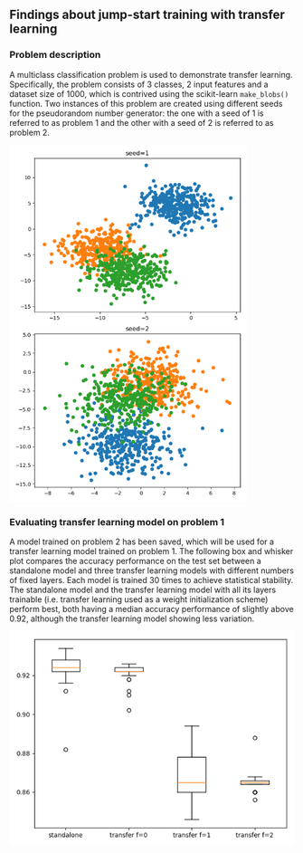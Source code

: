 ## Findings about jump-start training with transfer learning

### Problem description

A multiclass classification problem is used to demonstrate transfer learning. Specifically, the problem consists of 3
classes, 2 input features and a dataset size of 1000, which is contrived using the scikit-learn `make_blobs()` function.
Two instances of this problem are created using different seeds for the pseudorandom number generator: the one with a
seed of 1 is referred to as problem 1 and the other with a seed of 2 is referred to as problem 2.

<img src="images/problem.png" width="420">

### Evaluating transfer learning model on problem 1
A model trained on problem 2 has been saved, which will be used for a transfer learning model trained on problem 1. The
following box and whisker plot compares the accuracy performance on the test set between a standalone model and three
transfer learning models with different numbers of fixed layers. Each model is trained 30 times to achieve statistical
stability. The standalone model and the transfer learning model with all its layers trainable (i.e. transfer learning
used as a weight initialization scheme) perform best, both having a median accuracy performance of slightly above 0.92,
although the transfer learning model showing less variation.

![](images/ext_reverse_experiment.png)
